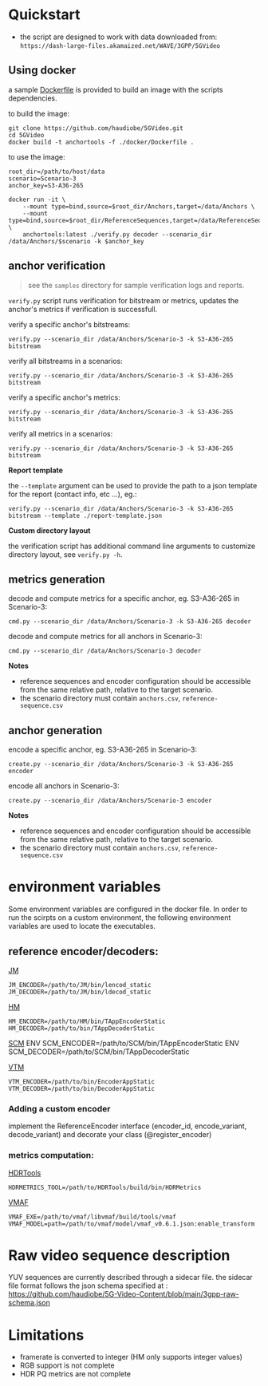 
# Quickstart

* the script are designed to work with data downloaded from: `https://dash-large-files.akamaized.net/WAVE/3GPP/5GVideo`


## Using docker

a sample [Dockerfile](https://docs.docker.com/get-docker/) is provided to build an image with the scripts dependencies.


to build the image:
```
git clone https://github.com/haudiobe/5GVideo.git
cd 5GVideo
docker build -t anchortools -f ./docker/Dockerfile .
```

to use the image:
```
root_dir=/path/to/host/data
scenario=Scenario-3
anchor_key=S3-A36-265

docker run -it \
    --mount type=bind,source=$root_dir/Anchors,target=/data/Anchors \
    --mount type=bind,source=$root_dir/ReferenceSequences,target=/data/ReferenceSequences \
    anchortools:latest ./verify.py decoder --scenario_dir /data/Anchors/$scenario -k $anchor_key
```


## anchor verification 

> see the `samples` directory for sample verification logs and reports. 

`verify.py` script runs verification for bitstream or metrics, updates the anchor's metrics if verification is successfull.

verify a specific anchor's bitstreams:
```
verify.py --scenario_dir /data/Anchors/Scenario-3 -k S3-A36-265 bitstream
```

verify all bitstreams in a scenarios:
```
verify.py --scenario_dir /data/Anchors/Scenario-3 -k S3-A36-265 bitstream
```

verify a specific anchor's metrics:
```
verify.py --scenario_dir /data/Anchors/Scenario-3 -k S3-A36-265 bitstream
```

verify all metrics in a scenarios:
```
verify.py --scenario_dir /data/Anchors/Scenario-3 -k S3-A36-265 bitstream
```


**Report template**

the `--template` argument can be used to provide the path to a json template for the report (contact info, etc ...), eg.:
```
verify.py --scenario_dir /data/Anchors/Scenario-3 -k S3-A36-265 bitstream --template ./report-template.json
```

**Custom directory layout**

the verification script has additional command line arguments to customize directory layout, see `verify.py -h`.



## metrics generation

decode and compute metrics for a specific anchor, eg. S3-A36-265 in Scenario-3: 

`cmd.py --scenario_dir /data/Anchors/Scenario-3 -k S3-A36-265 decoder`

decode and compute metrics for all anchors in Scenario-3: 

`cmd.py --scenario_dir /data/Anchors/Scenario-3 decoder`

**Notes**

* reference sequences and encoder configuration should be accessible from the same relative path, relative to the target scenario. 
* the scenario directory must contain `anchors.csv`, `reference-sequence.csv`

## anchor generation

encode a specific anchor, eg. S3-A36-265 in Scenario-3: 
```
create.py --scenario_dir /data/Anchors/Scenario-3 -k S3-A36-265 encoder
```

encode all anchors in Scenario-3: 
```
create.py --scenario_dir /data/Anchors/Scenario-3 encoder
```

**Notes**

* reference sequences and encoder configuration should be accessible from the same relative path, relative to the target scenario. 
* the scenario directory must contain `anchors.csv`, `reference-sequence.csv`


# environment variables 

Some environment variables are configured in the docker file.
In order to run the scirpts on a custom environment, the following environment variables are used to locate the executables.

## reference encoder/decoders:

[JM](https://vcgit.hhi.fraunhofer.de/jct-vc/JM)
```
JM_ENCODER=/path/to/JM/bin/lencod_static
JM_DECODER=/path/to/JM/bin/ldecod_static
```

[HM](https://vcgit.hhi.fraunhofer.de/jct-vc/HM)
```
HM_ENCODER=/path/to/HM/bin/TAppEncoderStatic
HM_DECODER=/path/to/bin/TAppDecoderStatic
```

[SCM](https://vcgit.hhi.fraunhofer.de/jvet/HM/-/tree/HM-SCC-extensions)
ENV SCM_ENCODER=/path/to/SCM/bin/TAppEncoderStatic
ENV SCM_DECODER=/path/to/SCM/bin/TAppDecoderStatic

[VTM](https://vcgit.hhi.fraunhofer.de/jvet/VVCSoftware_VTM)
```
VTM_ENCODER=/path/to/bin/EncoderAppStatic
VTM_DECODER=/path/to/bin/DecoderAppStatic
```

### Adding a custom encoder
implement the ReferenceEncoder interface (encoder_id, encode_variant, decode_variant) and decorate your class (@register_encoder)


### metrics computation:

[HDRTools](https://gitlab.com/standards/HDRTools)
```
HDRMETRICS_TOOL=/path/to/HDRTools/build/bin/HDRMetrics
```

[VMAF](https://github.com/Netflix/vmaf)
```
VMAF_EXE=/path/to/vmaf/libvmaf/build/tools/vmaf
VMAF_MODEL=path=/path/to/vmaf/model/vmaf_v0.6.1.json:enable_transform
```

# Raw video sequence description
YUV sequences are currently described through a sidecar file.
the sidecar file format follows the json schema specified at : https://github.com/haudiobe/5G-Video-Content/blob/main/3gpp-raw-schema.json


# Limitations
- framerate is converted to integer (HM only supports integer values)
- RGB support is not complete
- HDR PQ metrics are not complete 

